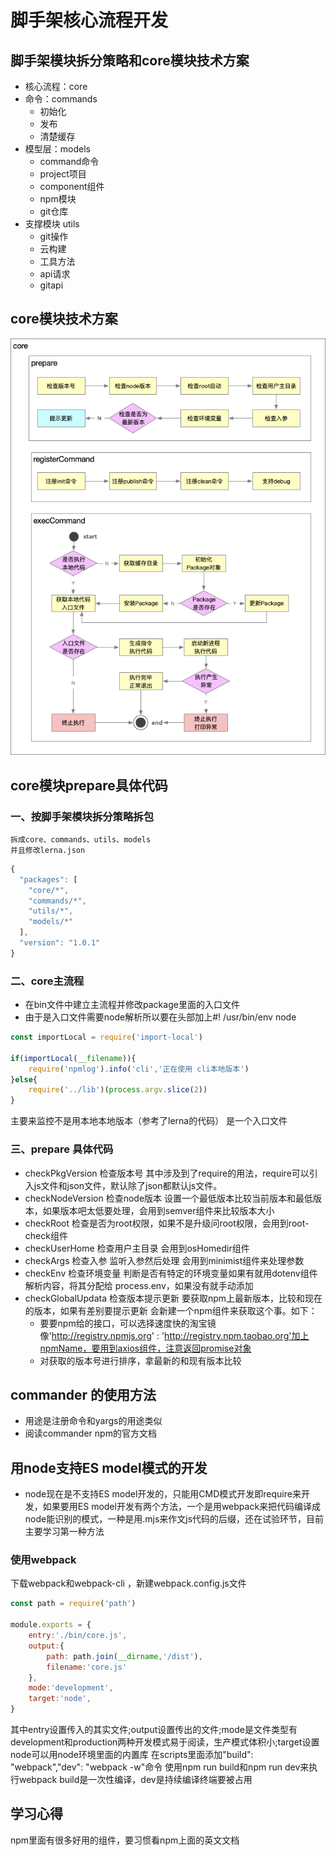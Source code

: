 # 脚手架核心流程开发

## 脚手架模块拆分策略和core模块技术方案
- 核心流程：core
- 命令：commands
    - 初始化
    - 发布
    - 清楚缓存
- 模型层：models
  - command命令
  - project项目
  - component组件
  - npm模块
  - git仓库
- 支撑模块 utils
  - git操作
  - 云构建
  - 工具方法
  - api请求
  - gitapi

## core模块技术方案

![image.png](./images/第三周core模块技术方案.png)

## core模块prepare具体代码
### 一、按脚手架模块拆分策略拆包
    拆成core、commands、utils、models
    并且修改lerna.json
```javascript
{
  "packages": [
    "core/*",
    "commands/*",
    "utils/*",
    "models/*"
  ],
  "version": "1.0.1"
}
```
### 二、core主流程
- 在bin文件中建立主流程并修改package里面的入口文件
- 由于是入口文件需要node解析所以要在头部加上#! /usr/bin/env node
```javascript
const importLocal = require('import-local')

if(importLocal(__filename)){
    require('npmlog').info('cli','正在使用 cli本地版本')
}else{
    require('../lib')(process.argv.slice(2))
}
```
主要来监控不是用本地本地版本（参考了lerna的代码）
是一个入口文件
### 三、prepare 具体代码
- checkPkgVersion 检查版本号
其中涉及到了require的用法，require可以引入js文件和json文件，默认除了json都默认js文件。
- checkNodeVersion 检查node版本
设置一个最低版本比较当前版本和最低版本，如果版本吧太低要处理，会用到semver组件来比较版本大小
- checkRoot 检查是否为root权限，如果不是升级问root权限，会用到root-check组件
- checkUserHome 检查用户主目录 会用到osHomedir组件
- checkArgs 检查入参 监听入参然后处理 会用到minimist组件来处理参数
- checkEnv 检查环境变量 判断是否有特定的环境变量如果有就用dotenv组件解析内容，将其分配给 process.env，如果没有就手动添加
- checkGlobalUpdata 检查版本提示更新 要获取npm上最新版本，比较和现在的版本，如果有差别要提示更新 会新建一个npm组件来获取这个事。如下：
  - 要要npm给的接口，可以选择速度快的淘宝镜像'http://registry.npmjs.org' : 'http://registry.npm.taobao.org'加上npmName，要用到axios组件，注意返回promise对象
  - 对获取的版本号进行排序，拿最新的和现有版本比较

## commander 的使用方法
- 用途是注册命令和yargs的用途类似
- 阅读commander npm的官方文档

## 用node支持ES model模式的开发
- node现在是不支持ES model开发的，只能用CMD模式开发即require来开发，如果要用ES model开发有两个方法，一个是用webpack来把代码编译成node能识别的模式，一种是用.mjs来作文js代码的后缀，还在试验环节，目前主要学习第一种方法
### 使用webpack
下载webpack和webpack-cli
，新建webpack.config.js文件
```javascript
const path = require('path')

module.exports = {
    entry:'./bin/core.js',
    output:{
        path: path.join(__dirname,'/dist'),
        filename:'core.js'
    },
    mode:'development',
    target:'node',
}
```

其中entry设置传入的其实文件;output设置传出的文件;mode是文件类型有development和production两种开发模式易于阅读，生产模式体积小;target设置node可以用node环境里面的内置库
在scripts里面添加"build": "webpack","dev": "webpack -w"命令
使用npm run build和npm run dev来执行webpack
build是一次性编译，dev是持续编译终端要被占用

## 学习心得
npm里面有很多好用的组件，要习惯看npm上面的英文文档